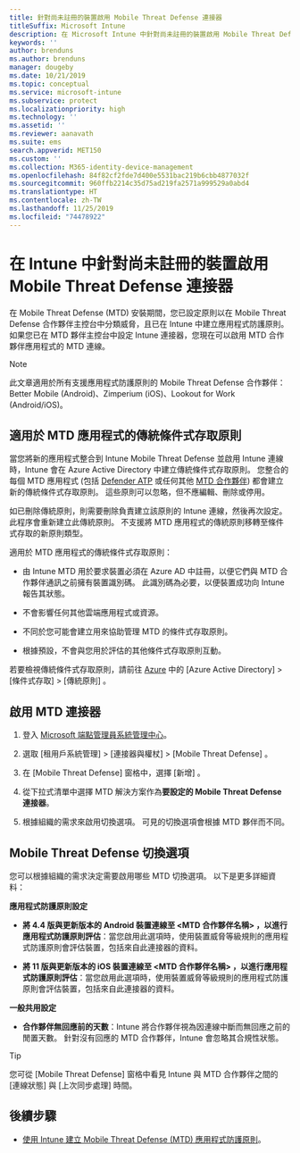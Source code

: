 ```yaml
---
title: 針對尚未註冊的裝置啟用 Mobile Threat Defense 連接器
titleSuffix: Microsoft Intune
description: 在 Microsoft Intune 中針對尚未註冊的裝置啟用 Mobile Threat Defense 連接器。
keywords: ''
author: brenduns
ms.author: brenduns
manager: dougeby
ms.date: 10/21/2019
ms.topic: conceptual
ms.service: microsoft-intune
ms.subservice: protect
ms.localizationpriority: high
ms.technology: ''
ms.assetid: ''
ms.reviewer: aanavath
ms.suite: ems
search.appverid: MET150
ms.custom: ''
ms.collection: M365-identity-device-management
ms.openlocfilehash: 84f82cf2fde7d400e5531bac219b6cbb4877032f
ms.sourcegitcommit: 960ffb2214c35d75ad219fa2571a999529a0abd4
ms.translationtype: HT
ms.contentlocale: zh-TW
ms.lasthandoff: 11/25/2019
ms.locfileid: "74478922"
---
```

# <a name="enable-the-mobile-threat-defense-connector-in-intune-for-unenrolled-devices"></a>在 Intune 中針對尚未註冊的裝置啟用 Mobile Threat Defense 連接器

在 Mobile Threat Defense (MTD) 安裝期間，您已設定原則以在 Mobile Threat Defense 合作夥伴主控台中分類威脅，且已在 Intune 中建立應用程式防護原則。 如果您已在 MTD 夥伴主控台中設定 Intune 連接器，您現在可以啟用 MTD 合作夥伴應用程式的 MTD 連線。

> [!NOTE]
> 此文章適用於所有支援應用程式防護原則的 Mobile Threat Defense 合作夥伴：Better Mobile (Android)、Zimperium (iOS)、Lookout for Work (Android/iOS)。

## <a name="classic-conditional-access-policies-for-mtd-apps"></a>適用於 MTD 應用程式的傳統條件式存取原則

當您將新的應用程式整合到 Intune Mobile Threat Defense 並啟用 Intune 連線時，Intune 會在 Azure Active Directory 中建立傳統條件式存取原則。 您整合的每個 MTD 應用程式 (包括 [Defender ATP](advanced-threat-protection.md) 或任何其他 [MTD 合作夥伴](mobile-threat-defense.md#mobile-threat-defense-partners)) 都會建立新的傳統條件式存取原則。 這些原則可以忽略，但不應編輯、刪除或停用。

如已刪除傳統原則，則需要刪除負責建立該原則的 Intune 連線，然後再次設定。 此程序會重新建立此傳統原則。 不支援將 MTD 應用程式的傳統原則移轉至條件式存取的新原則類型。

適用於 MTD 應用程式的傳統條件式存取原則：

- 由 Intune MTD 用於要求裝置必須在 Azure AD 中註冊，以便它們與 MTD 合作夥伴通訊之前擁有裝置識別碼。 此識別碼為必要，以便裝置成功向 Intune 報告其狀態。

- 不會影響任何其他雲端應用程式或資源。

- 不同於您可能會建立用來協助管理 MTD 的條件式存取原則。

- 根據預設，不會與您用於評估的其他條件式存取原則互動。

若要檢視傳統條件式存取原則，請前往 [Azure](https://portal.azure.com/#home) 中的 [Azure Active Directory]   > [條件式存取]   > [傳統原則]  。

## <a name="to-enable-the-mtd-connector"></a>啟用 MTD 連接器

1. 登入 [Microsoft 端點管理員系統管理中心](https://go.microsoft.com/fwlink/?linkid=2109431)。

2. 選取 [租用戶系統管理]   > [連接器與權杖]   > [Mobile Threat Defense]  。

3. 在 [Mobile Threat Defense]  窗格中，選擇 [新增]  。

4. 從下拉式清單中選擇 MTD 解決方案作為**要設定的 Mobile Threat Defense 連接器**。

    <!-- ![MTD setup in Intune](PLACEHOLDER, need a new screenshot of this page) -->

5. 根據組織的需求來啟用切換選項。 可見的切換選項會根據 MTD 夥伴而不同。

## <a name="mobile-threat-defense-toggle-options"></a>Mobile Threat Defense 切換選項

您可以根據組織的需求決定需要啟用哪些 MTD 切換選項。 以下是更多詳細資料：

**應用程式防護原則設定**

- **將 4.4 版與更新版本的 Android 裝置連線至 \<MTD 合作夥伴名稱>  ，以進行應用程式防護原則評估**：當您啟用此選項時，使用裝置威脅等級規則的應用程式防護原則會評估裝置，包括來自此連接器的資料。

- **將 11 版與更新版本的 iOS 裝置連線至 \<MTD 合作夥伴名稱>  ，以進行應用程式防護原則評估**：當您啟用此選項時，使用裝置威脅等級規則的應用程式防護原則會評估裝置，包括來自此連接器的資料。

**一般共用設定**

- **合作夥伴無回應前的天數**：Intune 將合作夥伴視為因連線中斷而無回應之前的閒置天數。 針對沒有回應的 MTD 合作夥伴，Intune 會忽略其合規性狀態。

> [!TIP]
> 您可從 [Mobile Threat Defense] 窗格中看見 Intune 與 MTD 合作夥伴之間的 [連線狀態]  與 [上次同步處理]  時間。

## <a name="next-steps"></a>後續步驟

- [使用 Intune 建立 Mobile Threat Defense (MTD) 應用程式防護原則](~/protect/mtd-app-protection-policy.md)。
